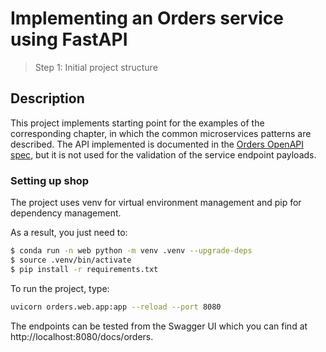 # Implementing an Orders service using FastAPI
> Step 1: Initial project structure

## Description

This project implements starting point for the examples of the corresponding chapter, in which the common microservices patterns are described. The API implemented is documented in the [Orders OpenAPI spec](./oas.yaml), but it is not used for the validation of the service endpoint payloads.


### Setting up shop

The project uses venv for virtual environment management and pip for dependency management.

As a result, you just need to:

```bash
$ conda run -n web python -m venv .venv --upgrade-deps
$ source .venv/bin/activate
$ pip install -r requirements.txt
```


To run the project, type:

```bash
uvicorn orders.web.app:app --reload --port 8080
```

The endpoints can be tested from the Swagger UI which you can find at http://localhost:8080/docs/orders.
